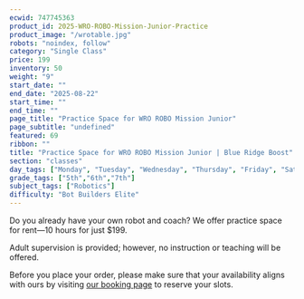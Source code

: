```yaml
---
ecwid: 747745363
product_id: 2025-WRO-ROBO-Mission-Junior-Practice
product_image: "/wrotable.jpg"
robots: "noindex, follow"
category: "Single Class"
price: 199
inventory: 50
weight: "9"
start_date: ""
end_date: "2025-08-22"
start_time: ""
end_time: ""
page_title: "Practice Space for WRO ROBO Mission Junior"
page_subtitle: "undefined"
featured: 69
ribbon: ""
title: "Practice Space for WRO ROBO Mission Junior | Blue Ridge Boost"
section: "classes"
day_tags: ["Monday", "Tuesday", "Wednesday", "Thursday", "Friday", "Saturday", "Sunday"]
grade_tags: ["5th","6th","7th"]
subject_tags: ["Robotics"]
difficulty: "Bot Builders Elite"
---
```

<p>Do you already have your own robot and coach? We offer practice space for rent—10 hours for just $199.</p><p>Adult supervision is provided; however, no instruction or teaching will be offered.</p><p>Before you place your order, please make sure that your availability aligns with ours by visiting <a href="https://blueridgeboost-wro-robomission-junior.youcanbook.me" target="_blank">our booking page</a> to reserve your slots.<br></p>
